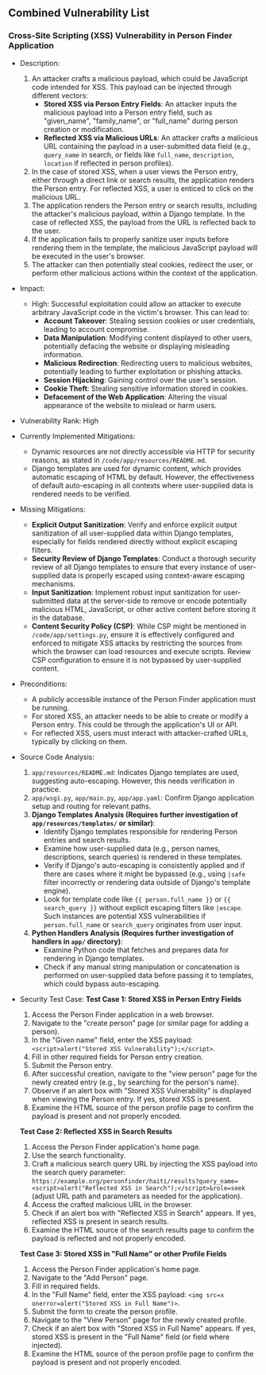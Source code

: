 ## Combined Vulnerability List

### Cross-Site Scripting (XSS) Vulnerability in Person Finder Application

- Description:
    1. An attacker crafts a malicious payload, which could be JavaScript code intended for XSS. This payload can be injected through different vectors:
        - **Stored XSS via Person Entry Fields**: An attacker inputs the malicious payload into a Person entry field, such as "given_name", "family_name", or "full_name" during person creation or modification.
        - **Reflected XSS via Malicious URLs**: An attacker crafts a malicious URL containing the payload in a user-submitted data field (e.g., `query_name` in search, or fields like `full_name`, `description`, `location` if reflected in person profiles).
    2. In the case of stored XSS, when a user views the Person entry, either through a direct link or search results, the application renders the Person entry. For reflected XSS, a user is enticed to click on the malicious URL.
    3. The application renders the Person entry or search results, including the attacker's malicious payload, within a Django template. In the case of reflected XSS, the payload from the URL is reflected back to the user.
    4. If the application fails to properly sanitize user inputs before rendering them in the template, the malicious JavaScript payload will be executed in the user's browser.
    5. The attacker can then potentially steal cookies, redirect the user, or perform other malicious actions within the context of the application.

- Impact:
    - High: Successful exploitation could allow an attacker to execute arbitrary JavaScript code in the victim's browser. This can lead to:
        - **Account Takeover**: Stealing session cookies or user credentials, leading to account compromise.
        - **Data Manipulation**: Modifying content displayed to other users, potentially defacing the website or displaying misleading information.
        - **Malicious Redirection**: Redirecting users to malicious websites, potentially leading to further exploitation or phishing attacks.
        - **Session Hijacking**: Gaining control over the user's session.
        - **Cookie Theft**: Stealing sensitive information stored in cookies.
        - **Defacement of the Web Application**: Altering the visual appearance of the website to mislead or harm users.

- Vulnerability Rank: High

- Currently Implemented Mitigations:
    - Dynamic resources are not directly accessible via HTTP for security reasons, as stated in `/code/app/resources/README.md`.
    - Django templates are used for dynamic content, which provides automatic escaping of HTML by default. However, the effectiveness of default auto-escaping in all contexts where user-supplied data is rendered needs to be verified.

- Missing Mitigations:
    - **Explicit Output Sanitization**: Verify and enforce explicit output sanitization of all user-supplied data within Django templates, especially for fields rendered directly without explicit escaping filters.
    - **Security Review of Django Templates**: Conduct a thorough security review of all Django templates to ensure that every instance of user-supplied data is properly escaped using context-aware escaping mechanisms.
    - **Input Sanitization**: Implement robust input sanitization for user-submitted data at the server-side to remove or encode potentially malicious HTML, JavaScript, or other active content before storing it in the database.
    - **Content Security Policy (CSP)**: While CSP might be mentioned in `/code/app/settings.py`, ensure it is effectively configured and enforced to mitigate XSS attacks by restricting the sources from which the browser can load resources and execute scripts. Review CSP configuration to ensure it is not bypassed by user-supplied content.

- Preconditions:
    - A publicly accessible instance of the Person Finder application must be running.
    - For stored XSS, an attacker needs to be able to create or modify a Person entry. This could be through the application's UI or API.
    - For reflected XSS, users must interact with attacker-crafted URLs, typically by clicking on them.

- Source Code Analysis:
    1. `app/resources/README.md`: Indicates Django templates are used, suggesting auto-escaping. However, this needs verification in practice.
    2. `app/wsgi.py`, `app/main.py`, `app/app.yaml`: Confirm Django application setup and routing for relevant paths.
    3. **Django Templates Analysis (Requires further investigation of `app/resources/templates/` or similar)**:
        - Identify Django templates responsible for rendering Person entries and search results.
        - Examine how user-supplied data (e.g., person names, descriptions, search queries) is rendered in these templates.
        - Verify if Django's auto-escaping is consistently applied and if there are cases where it might be bypassed (e.g., using `|safe` filter incorrectly or rendering data outside of Django's template engine).
        - Look for template code like `{{ person.full_name }}` or `{{ search_query }}` without explicit escaping filters like `|escape`. Such instances are potential XSS vulnerabilities if `person.full_name` or `search_query` originates from user input.
    4. **Python Handlers Analysis (Requires further investigation of handlers in `app/` directory)**:
        - Examine Python code that fetches and prepares data for rendering in Django templates.
        - Check if any manual string manipulation or concatenation is performed on user-supplied data before passing it to templates, which could bypass auto-escaping.

- Security Test Case:
    **Test Case 1: Stored XSS in Person Entry Fields**
    1. Access the Person Finder application in a web browser.
    2. Navigate to the "create person" page (or similar page for adding a person).
    3. In the "Given name" field, enter the XSS payload: `<script>alert("Stored XSS Vulnerability");</script>`.
    4. Fill in other required fields for Person entry creation.
    5. Submit the Person entry.
    6. After successful creation, navigate to the "view person" page for the newly created entry (e.g., by searching for the person's name).
    7. Observe if an alert box with "Stored XSS Vulnerability" is displayed when viewing the Person entry. If yes, stored XSS is present.
    8. Examine the HTML source of the person profile page to confirm the payload is present and not properly encoded.

    **Test Case 2: Reflected XSS in Search Results**
    1. Access the Person Finder application's home page.
    2. Use the search functionality.
    3. Craft a malicious search query URL by injecting the XSS payload into the search query parameter: `https://example.org/personfinder/haiti/results?query_name=<script>alert("Reflected XSS in Search");</script>&role=seek` (adjust URL path and parameters as needed for the application).
    4. Access the crafted malicious URL in the browser.
    5. Check if an alert box with "Reflected XSS in Search" appears. If yes, reflected XSS is present in search results.
    6. Examine the HTML source of the search results page to confirm the payload is reflected and not properly encoded.

    **Test Case 3: Stored XSS in "Full Name" or other Profile Fields**
    1. Access the Person Finder application's home page.
    2. Navigate to the "Add Person" page.
    3. Fill in required fields.
    4. In the "Full Name" field, enter the XSS payload: `<img src=x onerror=alert("Stored XSS in Full Name")>`.
    5. Submit the form to create the person profile.
    6. Navigate to the "View Person" page for the newly created profile.
    7. Check if an alert box with "Stored XSS in Full Name" appears. If yes, stored XSS is present in the "Full Name" field (or field where injected).
    8. Examine the HTML source of the person profile page to confirm the payload is present and not properly encoded.
